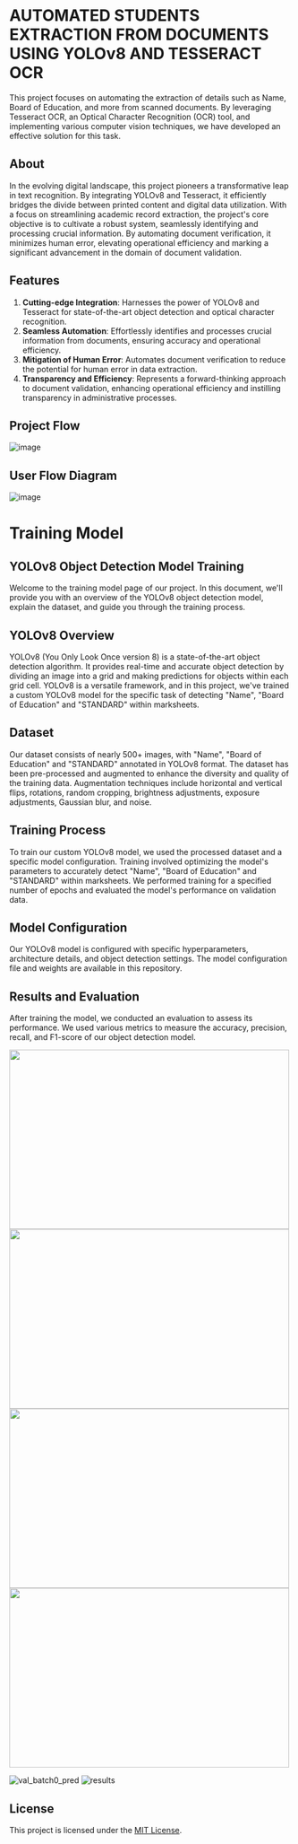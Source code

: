 # AUTOMATED STUDENTS EXTRACTION FROM DOCUMENTS USING YOLOv8 AND TESSERACT OCR
This project focuses on automating the extraction of details such as Name, Board of Education, and more from scanned documents. By leveraging Tesseract OCR, an Optical Character Recognition (OCR) tool, and implementing various computer vision techniques, we have developed an effective solution for this task.

## About
In the evolving digital landscape, this project pioneers a transformative leap in text recognition. By integrating YOLOv8 and Tesseract, it efficiently bridges the divide between printed content and digital data utilization. With a focus on streamlining academic record extraction, the project's core objective is to cultivate a robust system, seamlessly identifying and processing crucial information. By automating document verification, it minimizes human error, elevating operational efficiency and marking a significant advancement in the domain of document validation.

## Features
1. **Cutting-edge Integration**: Harnesses the power of YOLOv8 and Tesseract for state-of-the-art object detection and optical character recognition.
2. **Seamless Automation**: Effortlessly identifies and processes crucial information from documents, ensuring accuracy and operational efficiency.
3. **Mitigation of Human Error**: Automates document verification to reduce the potential for human error in data extraction.
4. **Transparency and Efficiency**: Represents a forward-thinking approach to document validation, enhancing operational efficiency and instilling transparency in administrative processes.

## Project Flow
![image](https://github.com/ShafeeqAhamedS/Automated-Document-Based-Data-Verification-System-Using-YOLOv8-and-Tesseract-OCR/assets/93427237/63facaf4-6915-475e-a52d-80836c4bc6e0)

## User Flow Diagram
![image](https://github.com/ShafeeqAhamedS/Automated-Document-Based-Data-Verification-System-Using-YOLOv8-and-Tesseract-OCR/assets/93427237/c04d5f00-5640-436e-8e1c-3550faf50774)


# Training Model 

## YOLOv8 Object Detection Model Training
Welcome to the training model page of our project. In this document, we'll provide you with an overview of the YOLOv8 object detection model, explain the dataset, and guide you through the training process.

## YOLOv8 Overview
YOLOv8 (You Only Look Once version 8) is a state-of-the-art object detection algorithm. It provides real-time and accurate object detection by dividing an image into a grid and making predictions for objects within each grid cell. YOLOv8 is a versatile framework, and in this project, we've trained a custom YOLOv8 model for the specific task of detecting "Name", "Board of Education" and "STANDARD" within marksheets.

## Dataset
Our dataset consists of nearly 500+ images, with "Name", "Board of Education" and "STANDARD" annotated in YOLOv8 format. The dataset has been pre-processed and augmented to enhance the diversity and quality of the training data. Augmentation techniques include horizontal and vertical flips, rotations, random cropping, brightness adjustments, exposure adjustments, Gaussian blur, and noise.

## Training Process

To train our custom YOLOv8 model, we used the processed dataset and a specific model configuration. Training involved optimizing the model's parameters to accurately detect "Name", "Board of Education" and "STANDARD" within marksheets. We performed training for a specified number of epochs and evaluated the model's performance on validation data.

## Model Configuration

Our YOLOv8 model is configured with specific hyperparameters, architecture details, and object detection settings. The model configuration file and weights are available in this repository.

## Results and Evaluation

After training the model, we conducted an evaluation to assess its performance. We used various metrics to measure the accuracy, precision, recall, and F1-score of our object detection model.


<img src="./Model_Training/P_curve.png" width="500" height="320">
<img src="./Model_Training/R_curve.png" width="500" height="320">
<img src="./Model_Training/PR_curve.png" width="500" height="320">
<img src="./Model_Training/F1_curve.png" width="500" height="320">

![val_batch0_pred](./Model_Training/confusion_matrix.png)
![results](./Model_Training/results.png)

## License
This project is licensed under the <a href="./LICENSE">MIT License</a>.